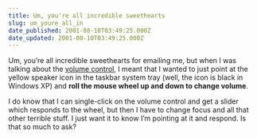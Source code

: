 ```yaml
---
title: Um, you're all incredible sweethearts
slug: um_youre_all_in
date_published: 2001-08-10T03:49:25.000Z
date_updated: 2001-08-10T03:49:25.000Z
---
```


Um, you’re all incredible sweethearts for emailing me, but when I was talking about the [volume control](http://www.dashes.com/anil/index.php?blogarch/2001_08_01_archive.php#4982124), I meant that I wanted to just point at the yellow speaker icon in the taskbar system tray (well, the icon is black in Windows XP) and **roll the mouse wheel up and down to change volume**.

I do know that I can single-click on the volume control and get a slider which responds to the wheel, but then I have to change focus and all that other terrible stuff. I just want it to know I’m pointing at it and respond. Is that so much to ask?
